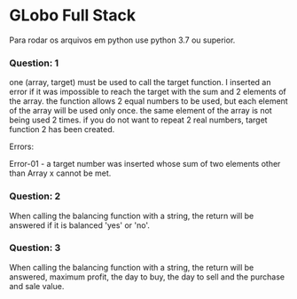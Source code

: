 # GLobo Full Stack

Para rodar os arquivos em python use python 3.7 ou superior.

### Question: 1
one (array, target) must be used to call the target function.
I inserted an error if it was impossible to reach the target with the sum and 2 elements of the array.
the function allows 2 equal numbers to be used, but each element of the array will be used only once.
the same element of the array is not being used 2 times.
if you do not want to repeat 2 real numbers, target function 2 has been created.

Errors:

Error-01 - a target number was inserted whose sum of two
elements other than Array x cannot be met.


### Question: 2
When calling the balancing function with a string, the return will be answered if it is balanced 'yes' or 'no'.


### Question: 3
When calling the balancing function with a string, the return will be answered, maximum profit, the day to buy, the day to sell and the purchase and sale value.
